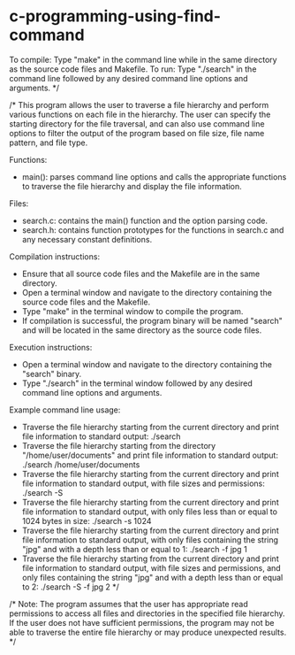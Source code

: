 # c-programming-using-find-command
To compile: Type "make" in the command line while in the same directory as the source code files and Makefile.
To run: Type "./search" in the command line followed by any desired command line options and arguments.
*/

/*
This program allows the user to traverse a file hierarchy and perform various functions on each file in the hierarchy. The user can specify the starting directory for the file traversal, and can also use command line options to filter the output of the program based on file size, file name pattern, and file type.

Functions:
- main(): parses command line options and calls the appropriate functions to traverse the file hierarchy and display the file information.

Files:
- search.c: contains the main() function and the option parsing code.
- search.h: contains function prototypes for the functions in search.c and any necessary constant definitions.


Compilation instructions:
- Ensure that all source code files and the Makefile are in the same directory.
- Open a terminal window and navigate to the directory containing the source code files and the Makefile.
- Type "make" in the terminal window to compile the program.
- If compilation is successful, the program binary will be named "search" and will be located in the same directory as the source code files.

Execution instructions:
- Open a terminal window and navigate to the directory containing the "search" binary.
- Type "./search" in the terminal window followed by any desired command line options and arguments.

Example command line usage:
- Traverse the file hierarchy starting from the current directory and print file information to standard output:
    ./search
- Traverse the file hierarchy starting from the directory "/home/user/documents" and print file information to standard output:
    ./search /home/user/documents
- Traverse the file hierarchy starting from the current directory and print file information to standard output, with file sizes and permissions:
    ./search -S
- Traverse the file hierarchy starting from the current directory and print file information to standard output, with only files less than or equal to 1024 bytes in size:
    ./search -s 1024
- Traverse the file hierarchy starting from the current directory and print file information to standard output, with only files containing the string "jpg" and with a depth less than or equal to 1:
    ./search -f jpg 1
- Traverse the file hierarchy starting from the current directory and print file information to standard output, with file sizes and permissions, and only files containing the string "jpg" and with a depth less than or equal to 2:
    ./search -S -f jpg 2
*/

/* 
Note: The program assumes that the user has appropriate read permissions to access all files and directories in the specified file hierarchy. If the user does not have sufficient permissions, the program may not be able to traverse the entire file hierarchy or may produce unexpected results.
*/


